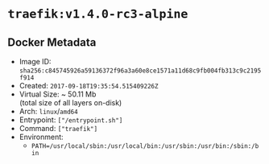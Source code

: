 # `traefik:v1.4.0-rc3-alpine`

## Docker Metadata

- Image ID: `sha256:c845745926a59136372f96a3a60e8ce1571a11d68c9fb004fb313c9c2195f914`
- Created: `2017-09-18T19:35:54.515409226Z`
- Virtual Size: ~ 50.11 Mb  
  (total size of all layers on-disk)
- Arch: `linux`/`amd64`
- Entrypoint: `["/entrypoint.sh"]`
- Command: `["traefik"]`
- Environment:
  - `PATH=/usr/local/sbin:/usr/local/bin:/usr/sbin:/usr/bin:/sbin:/bin`
